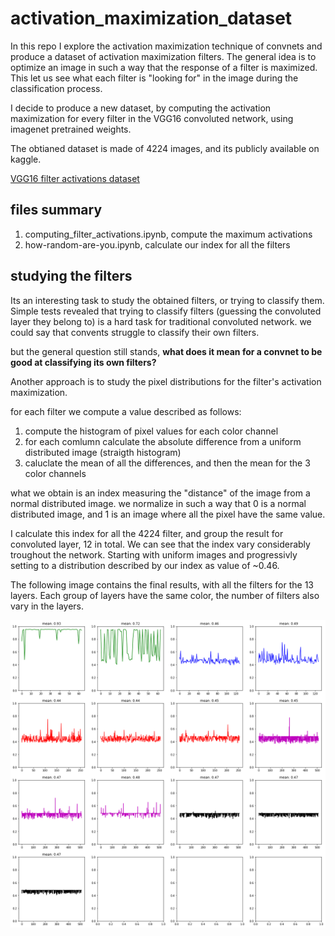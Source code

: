 # activation_maximization_dataset
In this repo I explore the activation maximization technique of convnets and produce a dataset of activation maximization filters. The general idea is to optimize an image in such a way that the response of a filter is maximized. This let us see what each filter is "looking for" in the image during the classification process. 

I decide to produce a new dataset, by computing the activation maximization for every filter in the VGG16 convoluted network, using imagenet pretrained weights. 

The obtianed dataset is made of 4224 images, and its publicly available on kaggle.

[VGG16 filter activations dataset](https://www.kaggle.com/datasets/fastrmerizivic/vgg16-filter-activations)

## files summary

1) computing_filter_activations.ipynb, compute the maximum activations
2) how-random-are-you.ipynb, calculate our index for all the filters


## studying the filters
Its an interesting task to study the obtained filters, or trying to classify them. 
Simple tests revealed that trying to classify filters (guessing the convoluted layer they belong to) is a hard task for traditional convoluted network. we could say that convents struggle to classify their own filters.

but the general question still stands, __what does it mean for a convnet to be good at classifying its own filters?__

Another approach is to study the pixel distributions for the filter's activation maximization. 

for each filter we compute a value described as follows:

1) compute the histogram of pixel values for each color channel
2) for each comlumn calculate the absolute difference from a uniform distributed image (straigth histogram)
3) caluclate the mean of all the differences, and then the mean for the 3 color channels

what we obtain is an index measuring the "distance" of the image from a normal distributed image. we normalize in such a way that 0 is a normal distributed image, and 1 is an image where all the pixel have the same value.

I calculate this index for all the 4224 filter, and group the result for convoluted layer, 12 in total. 
We can see that the index vary considerably troughout the network. Starting with uniform images and progressivly setting to a distribution described by our index as value of ~0.46. 

The following image contains the final results, with all the filters for the 13 layers. Each group of layers have the same color, the number of filters also vary in the layers. 

![comapring layers](https://github.com/fmerizzi/activation_maximization_dataset/blob/main/images/final_comparison.png)
